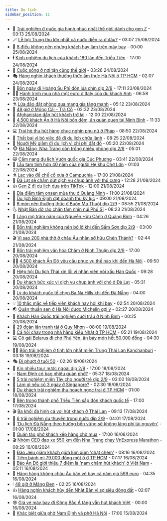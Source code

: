 ```yaml
---
title: Du lịch
sidebar_position: 11
---
```


<!-- vnexpress-du-lich:START -->
- 💂 [Trải nghiệm ở quốc gia hạnh phúc nhất thế giới dành cho gen Z](https://vnexpress.net/trai-nghiem-o-quoc-gia-hanh-phuc-nhat-the-gioi-danh-cho-gen-z-4785322.html) - 03:13 25/08/2024
- 🪄 [Lễ hội Trung thu lớn nhất cả nước diễn ra ở đâu?](https://vnexpress.net/le-hoi-trung-thu-lon-nhat-ca-nuoc-dien-ra-o-dau-4785256.html) - 03:07 25/08/2024
- 🦅 [8 điều không nên nhưng khách hay làm trên máy bay](https://vnexpress.net/8-dieu-khong-nen-nhung-khach-hay-lam-tren-may-bay-4785246.html) - 00:00 25/08/2024
- 🕴 [Kinh nghiệm du lịch của khách 180 lần đến Triều Tiên](https://vnexpress.net/kinh-nghiem-du-lich-cua-khach-180-lan-den-trieu-tien-4785231.html) - 17:00 24/08/2024
- 👀 [Cuộc sống ở nơi tận cùng thế giới](https://vnexpress.net/cuoc-song-o-noi-tan-cung-the-gioi-4784759.html) - 03:26 24/08/2024
- 🎭 [Hàng nghìn khách thưởng thức ẩm thực Hà Nội ở TP HCM](https://vnexpress.net/hang-nghin-khach-thuong-thuc-am-thuc-ha-noi-o-tp-hcm-4785104.html) - 02:07 24/08/2024
- 🦒 [Bốn ngày đi Hoàng Su Phì đón lúa chín dịp 2/9](https://vnexpress.net/bon-ngay-di-hoang-su-phi-don-lua-chin-dip-2-9-4782998.html) - 17:11 23/08/2024
- 👨‍🏫 [Hành trình mua nhà một euro ở Italy của du khách Anh](https://vnexpress.net/hanh-trinh-mua-nha-mot-euro-o-italy-cua-du-khach-anh-4784352.html) - 06:58 23/08/2024
- ⚗️ [Lừa đảo đặt phòng qua mạng gia tăng mạnh](https://vnexpress.net/lua-dao-dat-phong-qua-mang-gia-tang-manh-4784757.html) - 05:12 23/08/2024
- 🥸 [48 giờ ở Móng Cái - Trà Cổ](https://vnexpress.net/48-gio-o-mong-cai-tra-co-4783138.html) - 02:32 23/08/2024
- 🤠 [Afghanistan dần hút khách trở lại](https://vnexpress.net/afghanistan-dan-hut-khach-tro-lai-4784487.html) - 12:00 22/08/2024
- 🚀 [4.500 khách Ấn ở Hà Nội bốn đêm, ăn quán quen tại Ninh Bình](https://vnexpress.net/4-500-khach-an-o-ha-noi-bon-dem-an-quan-quen-tai-ninh-binh-4784554.html) - 11:33 22/08/2024
- 💻 [Trại hè thu hút hàng chục nghìn phụ nữ ở Pháp](https://vnexpress.net/trai-he-thu-hut-hang-chuc-nghin-phu-nu-o-phap-4784407.html) - 08:50 22/08/2024
- 💼 [Thất bại vì bỏ việc để đi du lịch chữa lành](https://vnexpress.net/that-bai-vi-bo-viec-de-di-du-lich-chua-lanh-4783934.html) - 08:25 22/08/2024
- 🤡 [Người Mỹ giảm đi du lịch vì chi phí đắt đỏ](https://vnexpress.net/nguoi-my-giam-di-du-lich-vi-chi-phi-dat-do-4784302.html) - 05:20 22/08/2024
- 🐵 [Đà Nẵng, Nha Trang còn trống nhiều phòng dịp 2/9](https://vnexpress.net/da-nang-nha-trang-con-trong-nhieu-phong-dip-2-9-4784119.html) - 05:01 22/08/2024
- 😺 [Cẩm nang du lịch Vườn quốc gia Cúc Phương](https://vnexpress.net/cam-nang-du-lich-vuon-quoc-gia-cuc-phuong-4779568.html) - 03:41 22/08/2024
- 🌈 [Lẩu tam tinh hơn 40 năm của người Hẹ khu Chợ Lớn](https://vnexpress.net/lau-tam-tinh-hon-40-nam-cua-nguoi-he-khu-cho-lon-4784002.html) - 01:03 22/08/2024
- ⚗️ [Lạc vào đế chế cổ xưa ở Campuchia](https://vnexpress.net/lac-vao-de-che-co-xua-o-campuchia-4783800.html) - 17:00 21/08/2024
- 👀 [Đà Lạt sẽ chấm dứt dịch vụ chụp ảnh với thú cưng](https://vnexpress.net/da-lat-se-cham-dut-dich-vu-chup-anh-voi-thu-cung-4784191.html) - 12:28 21/08/2024
- 👍 [Gen Z đi du lịch dựa trên TikTok](https://vnexpress.net/gen-z-di-du-lich-dua-tren-tiktok-4783906.html) - 12:00 21/08/2024
- 💄 [Địa điểm tắm onsen mùa thu ở Quảng Ninh](https://vnexpress.net/dia-diem-tam-onsen-mua-thu-o-quang-ninh-4784024.html) - 11:00 21/08/2024
- 🥷 [Du lịch Bình Định đạt doanh thu kỷ lục](https://vnexpress.net/du-lich-binh-dinh-dat-doanh-thu-ky-luc-4782512.html) - 09:00 21/08/2024
- 📝 [6 món nên thưởng thức ở Buôn Ma Thuột dịp 2/9](https://vnexpress.net/6-mon-nen-thuong-thuc-o-buon-ma-thuot-dip-2-9-4781762.html) - 08:55 21/08/2024
- 🌜 [Nhật Bản dỡ rào chắn tầm nhìn núi Phú Sĩ](https://vnexpress.net/nhat-ban-do-rao-chan-tam-nhin-nui-phu-si-4783991.html) - 08:23 21/08/2024
- 📝 [Lăng mộ trăm năm của Nguyễn Hữu Cảnh ở Quảng Bình](https://vnexpress.net/lang-mo-tram-nam-cua-nguyen-huu-canh-o-quang-binh-4782108.html) - 04:26 21/08/2024
- 🧰 [Bốn trải nghiệm không nên bỏ lỡ khi đến Sầm Sơn dịp 2/9](https://vnexpress.net/bon-trai-nghiem-khong-nen-bo-lo-khi-den-sam-son-dip-2-9-4783724.html) - 03:00 21/08/2024
- 🎬 [Vì sao 200 nhà thờ ở châu Âu nhận sở hữu Chén Thánh?](https://vnexpress.net/vi-sao-200-nha-tho-o-chau-au-nhan-so-huu-chen-thanh-4783480.html) - 02:44 21/08/2024
- 🧐 [Bốn trải nghiệm văn hóa Chăm ở Ninh Thuận dịp 2/9](https://vnexpress.net/bon-trai-nghiem-van-hoa-cham-o-ninh-thuan-dip-2-9-4783565.html) - 17:00 20/08/2024
- 👨‍🏫 [4.500 khách Ấn Độ yêu cầu phục vụ thế nào khi đến Hà Nội](https://vnexpress.net/4-500-khach-an-do-yeu-cau-phuc-vu-the-nao-khi-den-ha-noi-4783633.html) - 09:50 20/08/2024
- 🦣 [Hiệp hội Du lịch Thái xin lỗi vì nhân viên nói xấu Hàn Quốc](https://vnexpress.net/hiep-hoi-du-lich-thai-xin-loi-vi-nhan-vien-noi-xau-han-quoc-4783604.html) - 09:28 20/08/2024
- 🌋 [Du khách bức xúc vì dịch vụ chụp ảnh với chó ở Đà Lạt](https://vnexpress.net/du-khach-buc-xuc-vi-dich-vu-chup-anh-voi-cho-o-da-lat-4783040.html) - 05:31 20/08/2024
- 🦄 [Lý do khách quốc tế chọn Ba Na Hills khi đến Đà Nẵng](https://vnexpress.net/ly-do-khach-quoc-te-chon-ba-na-hills-khi-den-da-nang-4783164.html) - 04:00 20/08/2024
- 💡 [10 thắc mắc về tiếp viên khách hay hỏi khi bay](https://vnexpress.net/10-thac-mac-ve-tiep-vien-khach-hay-hoi-khi-bay-4783020.html) - 02:54 20/08/2024
- 🌏 [Quán thuần sen ở Hà Nội được Michelin gợi ý](https://vnexpress.net/quan-thuan-sen-o-ha-noi-duoc-michelin-goi-y-4782055.html) - 02:27 20/08/2024
- 💂 [Khách Hàn Quốc trải nghiệm cưỡi trâu ở Ninh Bình](https://vnexpress.net/khach-han-quoc-trai-nghiem-cuoi-trau-o-ninh-binh-4781693.html) - 00:25 20/08/2024
- 🤩 [29 đoàn lân tranh tài ở Quy Nhơn](https://vnexpress.net/29-doan-lan-tranh-tai-o-quy-nhon-4783132.html) - 08:00 19/08/2024
- 💪 [Cá hồi chay trong nhà hàng kiểu Nhật ở TP HCM](https://vnexpress.net/ca-hoi-chay-trong-nha-hang-kieu-nhat-o-tp-hcm-4781819.html) - 05:21 19/08/2024
- 💻 [Cô gái Belarus đi chợ Phú Yên, ăn bảy món hết 50.000 đồng](https://vnexpress.net/co-gai-belarus-di-cho-phu-yen-an-bay-mon-het-50-000-dong-4780614.html) - 04:30 19/08/2024
- 🧑‍💻 [Bốn trải nghiệm ở tỉnh lớn nhất miền Trung Thái Lan Kanchanburi](https://vnexpress.net/bon-trai-nghiem-o-tinh-lon-nhat-mien-trung-thai-lan-kanchanburi-4781842.html) - 03:18 19/08/2024
- 🎭 [Đi phượt ở tuổi 50](https://vnexpress.net/di-phuot-o-tuoi-50-4782689.html) - 02:26 19/08/2024
- 🧐 [Kín nhiều tour nước ngoài dịp 2/9](https://vnexpress.net/kin-nhieu-tour-nuoc-ngoai-dip-2-9-4782129.html) - 17:00 18/08/2024
- 💡 [Nam Định có bao nhiêu quán phở?](https://vnexpress.net/nam-dinh-co-bao-nhieu-quan-pho-4782692.html) - 05:37 18/08/2024
- 🌊 [5 trải nghiệm miền Tây cho người trẻ dịp 2/9](https://vnexpress.net/5-trai-nghiem-mien-tay-cho-nguoi-tre-dip-2-9-4781921.html) - 03:00 18/08/2024
- 🎃 [Làm gì nếu có 3 ngày ở Singapore?](https://vnexpress.net/lam-gi-neu-co-3-ngay-o-singapore-4782279.html) - 02:30 18/08/2024
- 🧠 [Du khách trải nghiệm thu hoạch ngọc trai ở TP HCM](https://vnexpress.net/du-khach-trai-nghiem-thu-hoach-ngoc-trai-o-tp-hcm-4782624.html) - 01:00 18/08/2024
- 💄 [Bên trong thành phố Triều Tiên sắp đón khách quốc tế](https://vnexpress.net/ben-trong-thanh-pho-trieu-tien-sap-don-khach-quoc-te-4782564.html) - 17:00 17/08/2024
- 🎬 [Ba khối đá hình cá voi hút khách ở Thái Lan](https://vnexpress.net/ba-khoi-da-hinh-ca-voi-hut-khach-o-thai-lan-4782421.html) - 09:13 17/08/2024
- 🐻 [6 trải nghiệm du thuyền trong nước dịp 2/9](https://vnexpress.net/6-trai-nghiem-du-thuyen-trong-nuoc-dip-2-9-4781789.html) - 04:01 17/08/2024
- 🌝 [&#39;Du lịch Đà Nẵng theo hướng bền vững sẽ không lãng phí tài nguyên&#39;](https://vnexpress.net/du-lich-da-nang-theo-huong-ben-vung-se-khong-lang-phi-tai-nguyen-4782378.html) - 01:00 17/08/2024
- 🤩 [Quán tào phớ khách xếp hàng chờ mua](https://vnexpress.net/quan-tao-pho-khach-xep-hang-cho-mua-4780818.html) - 17:00 16/08/2024
- 🎬 [Nhóm CEO đạp xe 550 km đến Nha Trang chạy VnExpress Marathon](https://vnexpress.net/nhom-ceo-dap-xe-550-km-den-nha-trang-chay-vnexpress-marathon-4781309.html) - 08:29 16/08/2024
- 🦩 [Đảo Jeju giảm khách giữa lùm xùm &#39;chặt chém&#39;](https://vnexpress.net/dao-jeju-giam-khach-giua-lum-xum-chat-chem-4782084.html) - 08:16 16/08/2024
- 🦍 [Tiệm bánh mì 79.000 đồng một ổ ở TP HCM](https://vnexpress.net/tiem-banh-mi-79-000-dong-mot-o-o-tp-hcm-4780720.html) - 07:17 16/08/2024
- 👀 [Báo Ấn Độ giới thiệu 7 điểm là &#39;nam châm hút khách&#39; ở Việt Nam](https://vnexpress.net/bao-an-do-gioi-thieu-7-diem-la-nam-cham-hut-khach-o-viet-nam-4782081.html) - 05:11 16/08/2024
- 🧰 [Hãng hàng không châu Âu bán vé bay cả năm giá 599 euro](https://vnexpress.net/hang-hang-khong-chau-au-ban-ve-bay-ca-nam-gia-599-euro-4782083.html) - 04:35 16/08/2024
- 🕯 [48 giờ ở Măng Đen](https://vnexpress.net/48-gio-o-mang-den-4781628.html) - 02:25 16/08/2024
- 👍 [Hàng nghìn khách hủy đến Nhật Bản vì sợ siêu động đất](https://vnexpress.net/hang-nghin-khach-huy-den-nhat-ban-vi-so-sieu-dong-dat-4781966.html) - 02:07 16/08/2024
- 😎 [Giá vé máy bay đi Đông Bắc Á tăng vẫn hút khách Việt](https://vnexpress.net/gia-ve-may-bay-di-dong-bac-a-tang-van-hut-khach-viet-4781501.html) - 00:00 16/08/2024
- 🐘 [Khác biệt giữa phở Nam Định và phở Hà Nội](https://vnexpress.net/khac-biet-giua-pho-nam-dinh-va-pho-ha-noi-4780799.html) - 17:00 15/08/2024<!-- vnexpress-du-lich:END -->
